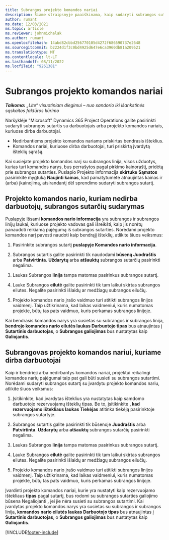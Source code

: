 ```yaml
---
title: Subrangos projekto komandos nariai
description: Šiame straipsnyje paaiškinama, kaip sudaryti subrangos sutartis su projekto komandos nariais programoje "Microsoft"Dynamics 365 Project Operations.
author: rumant
ms.date: 12/03/2021
ms.topic: article
ms.reviewer: johnmichalak
ms.author: rumant
ms.openlocfilehash: 14abd82cbbd256770105d4272f686590737e2648
ms.sourcegitcommit: b2224d1f3c0bd4925d647e6ca3960db81a209521
ms.translationtype: MT
ms.contentlocale: lt-LT
ms.lasthandoff: 08/11/2022
ms.locfileid: "9261381"
---
```

# <a name="subcontracting-project-team-members"></a>Subrangos projekto komandos nariai

_**Taikoma:** „Lite“ visuotiniam diegimui – nuo sandorio iki išankstinės sąskaitos faktūros kūrimo_

Naršyklėje "Microsoft" Dynamics 365 Project Operations galite pasirinkti sudaryti subrangos sutartis su darbuotojais arba projekto komandos nariais, kuriuose dirba darbuotojai.

- Nedirbantiems projekto komandos nariams priskirtas bendrasis išteklius.
- Komandos nariai, kuriuose dirba darbuotojai, turi priskirtą įvardytą išteklių sąrašą.

Kai susiejate projekto komandos narį su subrangos linija, visos užduotys, kurias turi komandos narys, bus perrašytos pagal pirkimo kainoraštį, pridėtą prie subrangos sutarties.  Puslapio Projekto informacija **skirtuke** **Sąmatos** pasirinkite mygtuką **Naujinti kainas**, kad pamatytumėte atnaujintas kainas ir (arba) įkainojimą, atsirandantį dėl sprendimo sudaryti subrangos sutartį. 

## <a name="subcontracting-an-unstaffed-project-team-member"></a>Projekto komandos nario, kuriam nedirba darbuotojų, subrangos sutarčių sudarymas
Puslapyje Išsami **komandos nario informacija** yra subrangos ir subrangos linijų laukai, kuriuose projekto vadovas gali išreikšti, kaip jis norėtų panaudoti reikiamą pajėgumą iš subrangos sutarties. Norėdami projekto komandos narį pavesti naudoti kaip bendrąjį išteklių, atlikite šiuos veiksmus:

1.  Pasirinkite subrangos sutartį **puslapyje Komandos nario informacija**.

2.  Subrangos sutartis galite pasirinkti tik naudodami **būseną Juodraštis** arba **Patvirtinta**. **Uždarytų** arba **atšauktų** subrangos sutarčių pasirinkti negalima. 

3.  Laukas Subrangos **linija** tampa matomas pasirinkus subrangos sutartį.

4.  Lauke Subrangos **eilutė** galite pasirinkti tik tam laikui skirtas subrangos eilutes. Negalite pasirinkti išlaidų ar medžiagų subrangos eilučių.

5.  Projekto komandos nario įrašo vaidmuo turi atitikti subrangos linijos vaidmenį. Taip užtikrinama, kad laikas vaidmeniui, kuris numatomas projekte, būtų tas pats vaidmuo, kuris perkamas subrangos linijoje. 

Kai bendrasis komandos narys yra susietas su subrangos ir subrangos linija, **bendrojo komandos nario eilutės laukas Darbuotojo tipas** bus atnaujintas į **Sutartinis darbuotojas**, o **Subrangos galiojimas** bus nustatytas kaip **Galiojantis**.

## <a name="subcontracting-a-staffed-project-team-member"></a>Subrangovas projekto komandos nariui, kuriame dirba darbuotojai
Kaip ir bendrieji arba nedirbantys komandos nariai, projektui reikalingi komandos narių pajėgumai taip pat gali būti susieti su subrangos sutartimi. Norėdami sudaryti subrangos sutartį su įvardytu projekto komandos nariu, atlikite šiuos veiksmus:

1.  Įsitikinkite, kad įvardytas išteklius yra nustatytas kaip samdomo darbuotojo rezervuojamų išteklių tipas. Be to, įsitikinkite **, kad rezervuojamo ištekliaus laukas Tiekėjas** atitinka tiekėją pasirinktoje subrangos sutartyje. 

2.  Subrangos sutartis galite pasirinkti tik būsenoje **Juodraštis** arba **Patvirtinta**. **Uždarytų** arba **atšauktų** subrangos sutarčių pasirinkti negalima. 

3.  Laukas Subrangos **linija** tampa matomas pasirinkus subrangos sutartį.

4.  Lauke Subrangos **eilutė** galite pasirinkti tik tam laikui skirtas subrangos eilutes. Negalite pasirinkti išlaidų ar medžiagų subrangos eilučių.

5.  Projekto komandos nario įrašo vaidmuo turi atitikti subrangos linijos vaidmenį. Taip užtikrinama, kad laikas vaidmeniui, kuris numatomas projekte, būtų tas pats vaidmuo, kuris perkamas subrangos linijoje. 

Įvardinti projekto komandos nariai, kurie yra nustatyti kaip rezervuojamo ištekliaus **tipas** pagal sutartį, bus rodomi su subrangos sutarties galiojimo būsena Negaliojanti **,** jei jie nėra susieti su subrangos sutartimi. Kai įvardytas projekto komandos narys yra susietas su subrangos ir subrangos linija, **komandos nario eilutės laukas Darbuotojo tipas** bus atnaujintas į **Sutartinis darbuotojas**, o **Subrangos galiojimas** bus nustatytas kaip **Galiojantis**.

[!INCLUDE[footer-include](../../includes/footer-banner.md)]
